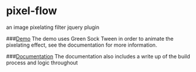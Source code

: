 # pixel-flow
an image pixelating filter jquery plugin

###[Demo](http://devnimlos.com/projects/PixelFlow/)
The demo uses Green Sock Tween in order to animate the pixelating effect, see the documentation for more information.

###[Documentation](http://devnimlos.com/professional/pixelflow)
The documentation also includes a write up of the build process and logic throughout
